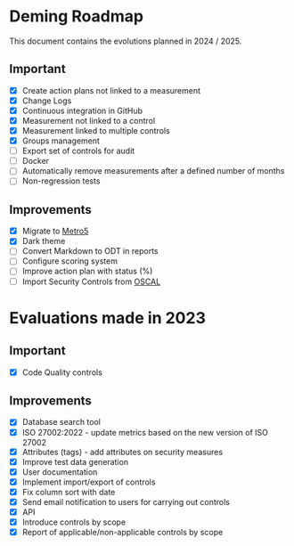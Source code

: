 # Deming Roadmap

This document contains the evolutions planned in 2024 / 2025.

## Important

* [x] Create action plans not linked to a measurement
* [x] Change Logs
* [x] Continuous integration in GitHub
* [x] Measurement not linked to a control
* [x] Measurement linked to multiple controls
* [x] Groups management
* [ ] Export set of controls for audit
* [ ] Docker
* [ ] Automatically remove measurements after a defined number of months
* [ ] Non-regression tests

## Improvements

* [x] Migrate to [Metro5](https://metroui.org.ua/)
* [x] Dark theme
* [ ] Convert Markdown to ODT in reports
* [ ] Configure scoring system
* [ ] Improve action plan with status (%)
* [ ] Import Security Controls from [OSCAL](https://pages.nist.gov/OSCAL/)

# Evaluations made in 2023

## Important

* [x] Code Quality controls

## Improvements

* [x] Database search tool
* [x] ISO 27002:2022 - update metrics based on the new version of ISO 27002
* [x] Attributes (tags) - add attributes on security measures
* [x] Improve test data generation
* [x] User documentation
* [x] Implement import/export of controls
* [x] Fix column sort with date
* [x] Send email notification to users for carrying out controls
* [x] API
* [x] Introduce controls by scope
* [x] Report of applicable/non-applicable controls by scope
